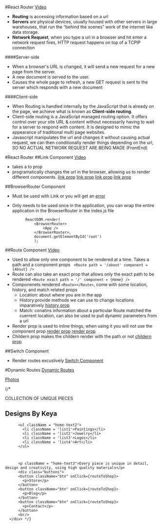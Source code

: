 #React Router 
[Video](https://www.youtube.com/watch?time_continue=291&v=OrBKbQbobC0&feature=emb_logo)
* **Routing** is accessing information based on a url
* **Servers** are physical devices, usually housed with other servers in large warehouses, that run the “behind the scenes” work of the internet like data storage.
* **Network Request**, when you type a url in a browser and hit enter a network request fires, HTTP request happens on top of a TCPIP connection

####Server-side
* When a browser's URL is changed, it will send a new request for a new page from the server. 
* A new document is served to the user.
* Causes the whole page to refresh, a new GET request is sent to the server which responds with a new document



####Client-side
* When Routing is handled internally by the JavaScript that is already on the page, we achieve what is known as **Client-side routing**. 
* Client-side routing is a JavaScript managed routing option. It offers control over your site URL & content without necessarily having to wait for a server to respond with content. It is designed to mimic the appearance of traditional multi page websites.
* Javascript manipulates the url and changes it without causing actual request, we can then conditionally render things depending on the url, SO NO ACTUAL NETWORK REQUEST ARE BEING MADE (FrontEnd)





#React Router
##Link Component
[Video](https://www.youtube.com/watch?time_continue=247&v=nbwHVhkXuVk&feature=emb_logo)
* takes a to prop
* programatically changes the url in the browser, allowing us to render different components. 
[link prop](basic-routing/src/images/link1.png)
[link prop](basic-routing/src/images/link2.png)
[link prop](basic-routing/src/images/link3.png)
[link prop](basic-routing/src/images/link4.png)

##BrowserRouter Component
* Must be used with Link or you will get an [error](basic-routing/src/images/link.png)
* Only needs to be used once in the application, you can wrap the entire application in the BrowserRouter in the index.js file
            
            ReactDOM.render(
                <BrowserRouter>
                    <App />
                </BrowserRouter>,
                document.getElementById('root')
                );

##Route Component
[Video](https://www.youtube.com/watch?time_continue=45&v=ZLpRLXsPNHs&feature=emb_logo)

* Used to allow only one component to be rendered at a time. Takes a path and a component props
` <Route path = '/about' component = {About} />`
* Route can also take an exact prop that allows only the exact path to be rendered `<Route exact path = '/' component = {Home} />`
* Componenets rendered `<Route></Route>`, come with some location, history, and match related props
    * Location: about where you are in the app
    * History:provide methods we can use to change locations imparatively [history prop](basic-routing/src/images/historyprop.png)
    * Match: conatins information about a particular Route matched the cuerrent location, can also be used to pull dynamic parameters from a url
* Render prop is used to inline things, when using it you will not use the component prop
[render prop](basic-routing/src/images/renderprop1.png)
[render prop](basic-routing/src/images/renderprop2.png)
* Childern prop makes the childern render with the path or not
[childern prop](basic-routing/src/images/childernprop.png)


##Switch Component
* Render routes excuslively
[Switch Component](basic-routing/src/images/renderprop2.png)

#Dynamic Routes
[Dynamic Routes](basic-routing/src/images/link1.png)


[Photos](https://unsplash.com/s/photos/black-art)




{/* <div className = 'home-info'>
      <p className = "home-text1">COLLECTION OF UNIQUE PIECES</p>
      <h2 className = "home-text">Designs By Keya</h2>
          
          <ul className = "home-text2">
            <li className = 'list1'>Paintings</li>
            <li className = 'list2'>Jewelry</li>
            <li className = 'list3'>Logos</li>
            <li className = 'list4'>Art</li>
          </ul>
         
          
          
          <p className = "home-text3">Every piece is unique in detail, design and creativity, using high quality materials</p>
          <div class="buttons">
          <button className="btn" onClick={routeToShop}>
            <p>Store</p>
          </button>
          <button className="btn" onClick={routeToShop}>
            <p>Blog</p>
          </button>
          <button className="btn" onClick={routeToShop}>
            <p>Contact</p>
          </button>
          <br/>
      </div> */}